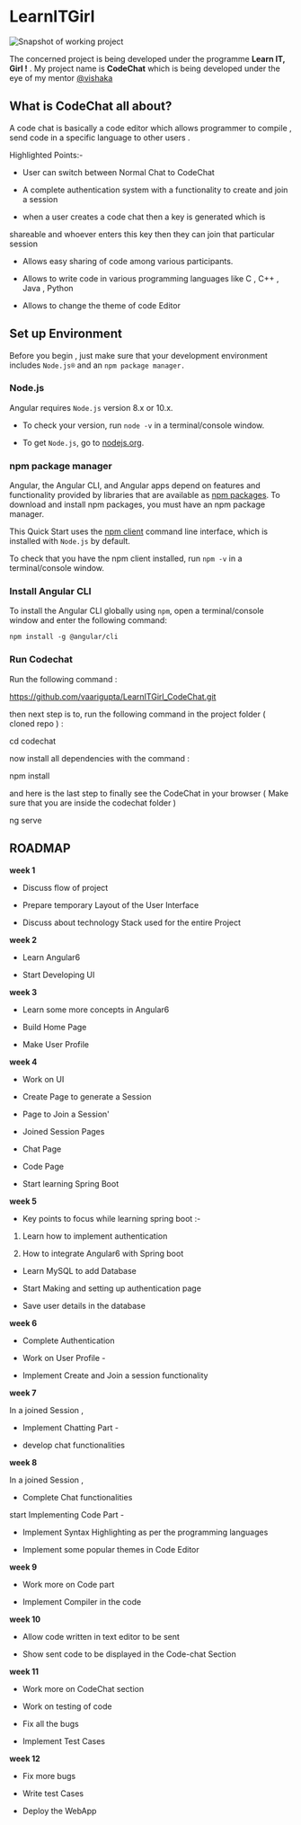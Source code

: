 # LearnITGirl

![Snapshot of working project](./SNAPS?main.png)

The concerned project is being developed under the programme **Learn IT, Girl !** . My project name is **CodeChat** which is being developed under the eye of my mentor [@vishaka](https://github.com/vishakha-lall)

## What is CodeChat all about?

A code chat is basically a code editor which allows programmer to compile , send code in a specific language to other users .

Highlighted Points:-

  

- User can switch between Normal Chat to CodeChat

- A complete authentication system with a functionality to create and join a session

- when a user creates a code chat then a key is generated which is

shareable and whoever enters this key then they can join that particular session

- Allows easy sharing of code among various participants.

- Allows to write code in various programming languages like C , C++ , Java , Python

- Allows to change the theme of code Editor

  

## Set up Environment

  

Before you begin , just make sure that your development environment includes `Node.js®` and an `npm package manager.`

  

### Node.js

  

Angular requires `Node.js` version 8.x or 10.x.

  

- To check your version, run `node -v` in a terminal/console window.

- To get `Node.js`, go to [nodejs.org](https://nodejs.org/  "Nodejs.org").

  

### npm package manager[](https://angular.io/guide/quickstart#npm-package-manager "Link to this heading")

  

Angular, the Angular CLI, and Angular apps depend on features and functionality provided by libraries that are available as [npm packages](https://docs.npmjs.com/getting-started/what-is-npm). To download and install npm packages, you must have an npm package manager.

  

This Quick Start uses the [npm client](https://docs.npmjs.com/cli/install) command line interface, which is installed with `Node.js` by default.

  

To check that you have the npm client installed, run `npm -v` in a terminal/console window.

  

### Install Angular CLI

  

To install the Angular CLI globally using `npm`, open a terminal/console window and enter the following command:

  

`npm install -g @angular/cli`

  

### Run Codechat

  

Run the following command :

  

https://github.com/vaarigupta/LearnITGirl_CodeChat.git

  

then next step is to, run the following command in the project folder ( cloned repo ) :

  

cd codechat

  

now install all dependencies with the command :

  

npm install

  

and here is the last step to finally see the CodeChat in your browser ( Make sure that you are inside the codechat folder )

  

ng serve

  
  

## ROADMAP

  

**week 1**

- Discuss flow of project

- Prepare temporary Layout of the User Interface

- Discuss about technology Stack used for the entire Project

  

**week 2**

- Learn Angular6

- Start Developing UI

  

**week 3**

- Learn some more concepts in Angular6

- Build Home Page

- Make User Profile

  

**week 4**

  

- Work on UI

- Create Page to generate a Session

- Page to Join a Session'

- Joined Session Pages

- Chat Page

- Code Page

- Start learning Spring Boot

  

**week 5**

- Key points to focus while learning spring boot :-

1. Learn how to implement authentication

2. How to integrate Angular6 with Spring boot

- Learn MySQL to add Database

- Start Making and setting up authentication page

- Save user details in the database

  

**week 6**

- Complete Authentication

- Work on User Profile -

- Implement Create and Join a session functionality

  

**week 7**

In a joined Session ,

- Implement Chatting Part -

- develop chat functionalities

**week 8**

In a joined Session ,

- Complete Chat functionalities

start Implementing Code Part -

- Implement Syntax Highlighting as per the programming languages

- Implement some popular themes in Code Editor

  

**week 9**

- Work more on Code part

- Implement Compiler in the code

  

**week 10**

- Allow code written in text editor to be sent

- Show sent code to be displayed in the Code-chat Section

  

**week 11**

- Work more on CodeChat section

- Work on testing of code

- Fix all the bugs

- Implement Test Cases

  

**week 12**

- Fix more bugs

- Write test Cases

- Deploy the WebApp